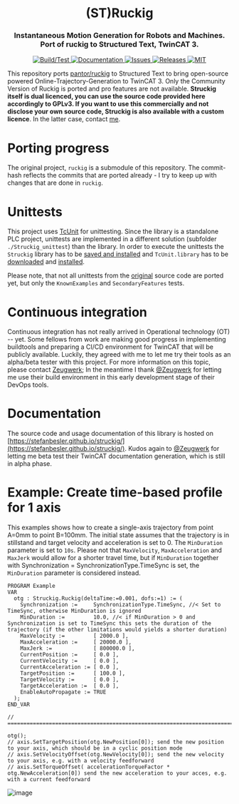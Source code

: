 <div align="center">
  <h1 align="center">(ST)Ruckig</h1>
  <h3 align="center">
    Instantaneous Motion Generation for Robots and Machines.<br>
    Port of ruckig to Structured Text, TwinCAT 3.
  </h3>
</div>

<p align="center">
  <a href="https://github.com/stefanbesler/struckig/actions">
    <img src="https://github.com/stefanbesler/struckig/actions/workflows/build.yml/badge.svg" alt="Build/Test">
  </a>
  <a href="https://stefanbesler.github.io/struckig/struckig/Constants.html">
    <img src="https://github.com/stefanbesler/struckig/actions/workflows/documentation.yml/badge.svg" alt="Documentation">
  </a>  
  <a href="https://github.com/stefanbesler/struckig/issues">
    <img src="https://img.shields.io/github/issues/stefanbesler/struckig.svg" alt="Issues">
  </a>
  <a href="https://github.com/stefanbesler/struckig/releases">
    <img src="https://img.shields.io/github/v/release/stefanbesler/ruckig.svg?include_prereleases&sort=semver" alt="Releases">
  </a>

  <a href="https://github.com/stefanbesler/struckig/blob/master/LICENSE">
    <img src="https://img.shields.io/badge/license-MIT-green.svg" alt="MIT">
  </a>
</p>

This repository ports [pantor/ruckig](https://github.com/pantor/ruckig) to Structured Text to bring open-source powered Online-Trajectory-Generation to TwinCAT 3.
Only the Community Version of Ruckig is ported and pro features are not available. **Struckig itself is dual licenced, you can use the source code provided here accordingly to GPLv3. If you want to use this commercially and not disclose your own source code, Struckig is also available with a custom licence**. In the latter case, contact [me](mailto:stefan@besler.me).

# Porting progress

The original project, `ruckig` is a submodule of this repository. The commit-hash reflects the commits that are ported already - I try to keep up with changes that are done in `ruckig`.

# Unittests

This project uses [TcUnit](http://www.tcunit.org/) for unittesting. Since the library is a standalone PLC project, unittests are implemented in a different solution (subfolder `./Struckig_unittest`) than the library. In order to execute the unittests the `Struckig` library has to be [saved and installed](https://infosys.beckhoff.com/english.php?content=../content/1033/tc3_plc_intro/4189307403.html&id=) and `TcUnit.library` has to be [downloaded](https://github.com/tcunit/TcUnit/releases) and [installed](https://infosys.beckhoff.com/english.php?content=../content/1033/tc3_plc_intro/4189333259.html&id=).

Please note, that not all unittests from the [original](https://www.github.com/pantor/ruckig) source code are ported yet, but only the `KnownExamples` and `SecondaryFeatures` tests.

# Continuous integration

Continuous integration has not really arrived in Operational technology (OT) -- yet. Some fellows from work are making good progress in implementing buildtools and preparing a CI/CD environment for TwinCAT that will be publicly available. Luckily, they agreed with me to let me try their tools as an
alpha/beta tester with this project. For more information on this topic, please contact [Zeugwerk](mailto:info@zeugwerk.at); In the meantime I
thank [@Zeugwerk](https://github.com/Zeugwerk) for letting me use their build environment in this early development stage of their DevOps tools.

# Documentation

The source code and usage documentation of this library is hosted on [https://stefanbesler.github.io/struckig/](https://stefanbesler.github.io/struckig/). Kudos again to [@Zeugwerk](https://github.com/Zeugwerk) for letting me beta test their TwinCAT documentation generation, which is still in alpha phase.

# Example: Create time-based profile for 1 axis

This examples shows how to create a single-axis trajectory from point A=0mm to point B=100mm.
The initial state assumes that the trajectory is in stillstand and target velocity and acceleration is set to
0. The `MinDuration` parameter is set to `10s`. Please not that `MaxVelocity`, `MaxAcceleration` and `MaxJerk` would
allow for a shorter travel time, but  if `MinDuration` together with Synchronization = SynchronizationType.TimeSync is set,
the `MinDuration` parameter is considered instead.

```
PROGRAM Example
VAR
  otg : Struckig.Ruckig(deltaTime:=0.001, dofs:=1) := (
    Synchronization :=     SynchronizationType.TimeSync, //< Set to TimeSync, otherwise MinDuration is ignored
    MinDuration :=         10.0, //< if MinDuration > 0 and Synchronization is set to TimeSync this sets the duration of the trajectory (if the other limitations would yields a shorter duration)
    MaxVelocity :=         [ 2000.0 ],
    MaxAcceleration :=     [ 20000.0 ],
    MaxJerk :=             [ 800000.0 ],
    CurrentPosition :=     [ 0.0 ],
    CurrentVelocity :=     [ 0.0 ],
    CurrentAcceleration := [ 0.0 ],
    TargetPosition :=      [ 100.0 ],
    TargetVelocity :=      [ 0.0 ],
    TargetAcceleration :=  [ 0.0 ],
    EnableAutoPropagate := TRUE
  );
END_VAR

// =====================================================================================================================

otg();
// axis.SetTargetPosition(otg.NewPosition[0]); send the new position to your axis, which should be in a cyclic position mode
// axis.SetVelocityOffset(otg.NewVelocity[0]); send the new velocity to your axis, e.g. with a velocity feedforward
// axis.SetTorqueOffset( accelerationTorqueFactor * otg.NewAcceleration[0]) send the new acceleration to your acces, e.g. with a current feedforward
```

![image](https://user-images.githubusercontent.com/11271989/129452181-57d28187-cafb-44be-b1ad-f73a5ed80556.png)






